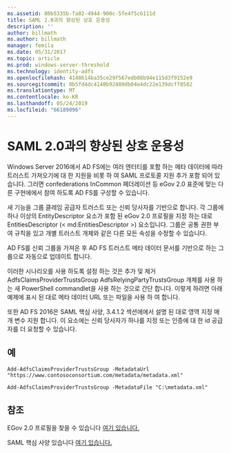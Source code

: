 ```yaml
---
ms.assetid: 80b5335b-fa02-4944-900c-5fe4f5c6111d
title: SAML 2.0과의 향상된 상호 운용성
description: ''
author: billmath
ms.author: billmath
manager: femila
ms.date: 05/31/2017
ms.topic: article
ms.prod: windows-server-threshold
ms.technology: identity-adfs
ms.openlocfilehash: 4148614ba35ce29f567edb08b94e115d3f9152e9
ms.sourcegitcommit: 0b5fd4dc4148b92480db04e4dc22e139dcff8582
ms.translationtype: MT
ms.contentlocale: ko-KR
ms.lasthandoff: 05/24/2019
ms.locfileid: "66189096"
---
```

# <a name="improved-interoperability-with-saml-20"></a>SAML 2.0과의 향상된 상호 운용성



  
Windows Server 2016에서 AD FS에는 여러 엔터티를 포함 하는 메타 데이터에 따라 트러스트 가져오기에 대 한 지원을 비롯 하 여 SAML 프로토콜 지원 추가 포함 되어 있습니다.  그러면 confederations InCommon 페더레이션 등 eGov 2.0 표준에 맞는 다른 구현에에서 참여 하도록 AD FS를 구성할 수 있습니다.   
  
새 기능을 그룹 클레임 공급자 트러스트 또는 신뢰 당사자를 기반으로 합니다. 각 그룹에 하나 이상의 EntityDescriptor 요소가 포함 된 eGov 2.0 프로필을 지정 하는 대로 EntitiesDescriptor (< md:EntitiesDescriptor >) 요소입니다.  그룹은 공통 권한 부여 규칙을 있고 개별 트러스트 개체와 같은 다른 모든 속성을 수정할 수 있습니다.  
  
AD FS를 신뢰 그룹을 가져온 후 AD FS 트러스트 메타 데이터 문서를 기반으로 하는 그룹으로 자동으로 업데이트 합니다.  
  
이러한 시나리오를 사용 하도록 설정 하는 것은 추가 및 제거 AdfsClaimsProviderTrustsGroup AdfsRelyingPartyTrustsGroup 개체를 사용 하는 새 PowerShell commandlet을 사용 하는 것으로 간단 합니다. 이렇게 하려면 아래 예제에 표시 된 대로 메타 데이터 URL 또는 파일을 사용 하 여 합니다.  
  
또한 AD FS 2016은 SAML 핵심 사양, 3.4.1.2 섹션에에서 설명 된 대로 영역 지정 매개 변수 지원 합니다. 이 요소에는 신뢰 당사자가 하나를 지정 또는 인증에 대 한 id 공급자를 더 요청할 수 있습니다.  
  
## <a name="examples"></a>예  
  
```  
Add-AdfsClaimsProviderTrustsGroup -MetadataUrl "https://www.contosoconsortium.com/metadata/metadata.xml"   
```  
  
  
  
```  
Add-AdfsClaimsProviderTrustsGroup -MetadataFile "C:\metadata.xml"   
```  
  
## <a name="references"></a>참조  
  
EGov 2.0 프로필을 찾을 수 있습니다 [여기 있습니다.](https://kantarainitiative.org/confluence/download/attachments/60817482/kantara-report-egov-saml2-profile-2.0.pdf?version=1&modificationDate=1345580916000&api=v2)  
  
SAML 핵심 사양 있습니다 [여기 있습니다.](https://docs.oasis-open.org/security/saml/v2.0/saml-core-2.0-os.pdf)   


